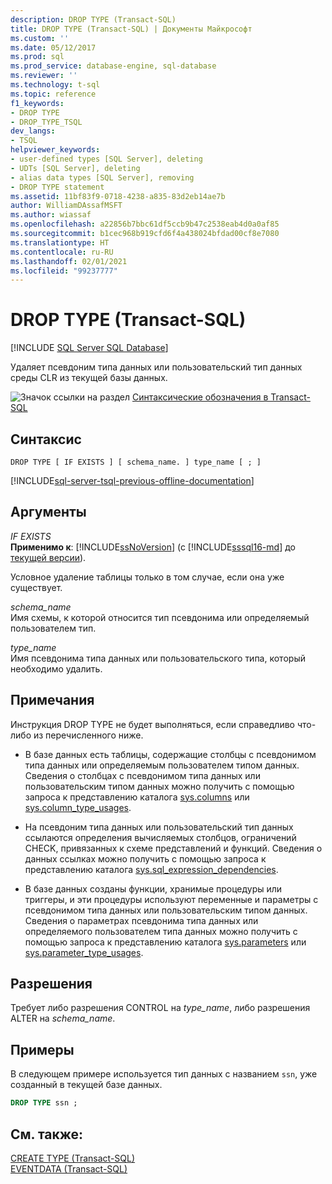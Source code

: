 ```yaml
---
description: DROP TYPE (Transact-SQL)
title: DROP TYPE (Transact-SQL) | Документы Майкрософт
ms.custom: ''
ms.date: 05/12/2017
ms.prod: sql
ms.prod_service: database-engine, sql-database
ms.reviewer: ''
ms.technology: t-sql
ms.topic: reference
f1_keywords:
- DROP TYPE
- DROP_TYPE_TSQL
dev_langs:
- TSQL
helpviewer_keywords:
- user-defined types [SQL Server], deleting
- UDTs [SQL Server], deleting
- alias data types [SQL Server], removing
- DROP TYPE statement
ms.assetid: 11bf83f9-0718-4238-a835-83d2eb14ae7b
author: WilliamDAssafMSFT
ms.author: wiassaf
ms.openlocfilehash: a22856b7bbc61df5ccb9b47c2538eab4d0a0af85
ms.sourcegitcommit: b1cec968b919cfd6f4a438024bfdad00cf8e7080
ms.translationtype: HT
ms.contentlocale: ru-RU
ms.lasthandoff: 02/01/2021
ms.locfileid: "99237777"
---
```

# <a name="drop-type-transact-sql"></a>DROP TYPE (Transact-SQL)
[!INCLUDE [SQL Server SQL Database](../../includes/applies-to-version/sql-asdb.md)]

  Удаляет псевдоним типа данных или пользовательский тип данных среды CLR из текущей базы данных.  
  
 ![Значок ссылки на раздел](../../database-engine/configure-windows/media/topic-link.gif "Значок ссылки на раздел") [Синтаксические обозначения в Transact-SQL](../../t-sql/language-elements/transact-sql-syntax-conventions-transact-sql.md)  
  
## <a name="syntax"></a>Синтаксис  
  
```syntaxsql
DROP TYPE [ IF EXISTS ] [ schema_name. ] type_name [ ; ]  
```  
  
[!INCLUDE[sql-server-tsql-previous-offline-documentation](../../includes/sql-server-tsql-previous-offline-documentation.md)]

## <a name="arguments"></a>Аргументы
 *IF EXISTS*  
 **Применимо к**: [!INCLUDE[ssNoVersion](../../includes/ssnoversion-md.md)] (с [!INCLUDE[sssql16-md](../../includes/sssql16-md.md)] до [текущей версии](/troubleshoot/sql/general/determine-version-edition-update-level)).  
  
 Условное удаление таблицы только в том случае, если она уже существует.  
  
 *schema_name*  
 Имя схемы, к которой относится тип псевдонима или определяемый пользователем тип.  
  
 *type_name*  
 Имя псевдонима типа данных или пользовательского типа, который необходимо удалить.  
  
## <a name="remarks"></a>Примечания  
 Инструкция DROP TYPE не будет выполняться, если справедливо что-либо из перечисленного ниже.  
  
-   В базе данных есть таблицы, содержащие столбцы с псевдонимом типа данных или определяемым пользователем типом данных. Сведения о столбцах с псевдонимом типа данных или пользовательским типом данных можно получить с помощью запроса к представлению каталога [sys.columns](../../relational-databases/system-catalog-views/sys-columns-transact-sql.md) или [sys.column_type_usages](../../relational-databases/system-catalog-views/sys-column-type-usages-transact-sql.md).  
  
-   На псевдоним типа данных или пользовательский тип данных ссылаются определения вычисляемых столбцов, ограничений CHECK, привязанных к схеме представлений и функций. Сведения о данных ссылках можно получить с помощью запроса к представлению каталога [sys.sql_expression_dependencies](../../relational-databases/system-catalog-views/sys-sql-expression-dependencies-transact-sql.md).  
  
-   В базе данных созданы функции, хранимые процедуры или триггеры, и эти процедуры используют переменные и параметры с псевдонимом типа данных или пользовательским типом данных. Сведения о параметрах псевдонима типа данных или определяемого пользователем типа данных можно получить с помощью запроса к представлению каталога [sys.parameters](../../relational-databases/system-catalog-views/sys-parameters-transact-sql.md) или [sys.parameter_type_usages](../../relational-databases/system-catalog-views/sys-parameter-type-usages-transact-sql.md).  
  
## <a name="permissions"></a>Разрешения  
 Требует либо разрешения CONTROL на *type_name*, либо разрешения ALTER на *schema_name*.  
  
## <a name="examples"></a>Примеры  
 В следующем примере используется тип данных с названием `ssn`, уже созданный в текущей базе данных.  
  
```sql  
DROP TYPE ssn ;  
```  
  
## <a name="see-also"></a>См. также:  
 [CREATE TYPE (Transact-SQL)](../../t-sql/statements/create-type-transact-sql.md)   
 [EVENTDATA (Transact-SQL)](../../t-sql/functions/eventdata-transact-sql.md)  
